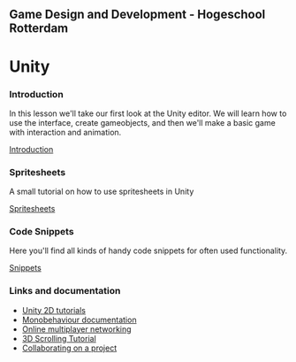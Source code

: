 ## Game Design and Development - Hogeschool Rotterdam

# Unity

### Introduction
In this lesson we'll take our first look at the Unity editor. We will learn how to use the interface, create gameobjects, and then we'll make a basic game with interaction and animation.

[Introduction](introduction.md)

### Spritesheets
A small tutorial on how to use spritesheets in Unity

[Spritesheets](spritesheets.md)

### Code Snippets
Here you'll find all kinds of handy code snippets for often used functionality.

[Snippets](snippets.md)

### Links and documentation
- [Unity 2D tutorials](https://unity3d.com/learn/tutorials/topics/2d-game-creation/)
- [Monobehaviour documentation](https://docs.unity3d.com/ScriptReference/MonoBehaviour.html)
- [Online multiplayer networking](https://unity3d.com/learn/tutorials/topics/multiplayer-networking)
- [3D Scrolling Tutorial](https://www.youtube.com/watch?v=HrDxnMI7pCc)
- [Collaborating on a project](https://unity3d.com/unity/features/collaborate)
